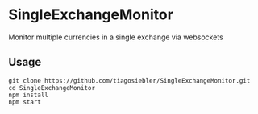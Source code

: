 # SingleExchangeMonitor
Monitor multiple currencies in a single exchange via websockets

## Usage

```
git clone https://github.com/tiagosiebler/SingleExchangeMonitor.git
cd SingleExchangeMonitor
npm install
npm start
```

